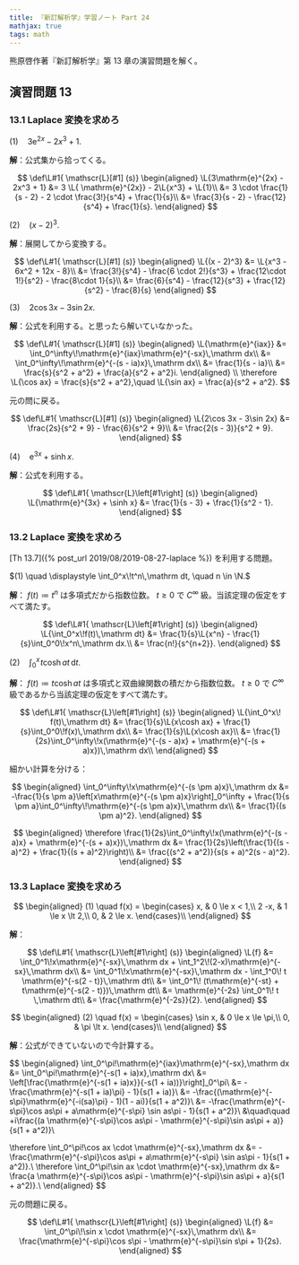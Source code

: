 ```yaml
---
title: 『新訂解析学』学習ノート Part 24
mathjax: true
tags: math
---
```


熊原啓作著『新訂解析学』第 13 章の演習問題を解く。

## 演習問題 13

### 13.1 Laplace 変換を求めろ

$(1) \quad 3\mathrm{e}^{2x} - 2x^3 + 1.$

**解**：公式集から拾ってくる。

$$
\def\L#1{ \mathscr{L}[#1] (s)}
\begin{aligned}
\L{3\mathrm{e}^{2x} - 2x^3 + 1}
&= 3 \L{ \mathrm{e}^{2x}} - 2\L{x^3} + \L{1}\\
&= 3 \cdot \frac{1}{s - 2} - 2 \cdot \frac{3!}{s^4} + \frac{1}{s}\\
&= \frac{3}{s - 2} - \frac{12}{s^4} + \frac{1}{s}.
\end{aligned}
$$

$(2) \quad (x - 2)^3.$

**解**：展開してから変換する。

$$
\def\L#1{ \mathscr{L}[#1] (s)}
\begin{aligned}
    \L{(x - 2)^3} &= \L{x^3 - 6x^2 + 12x - 8}\\
    &= \frac{3!}{s^4} - \frac{6 \cdot 2!}{s^3} + \frac{12\cdot 1!}{s^2} - \frac{8\cdot 1}{s}\\
    &= \frac{6}{s^4} - \frac{12}{s^3} + \frac{12}{s^2} - \frac{8}{s}
\end{aligned}
$$

$(3) \quad 2\cos 3x - 3\sin 2x.$

**解**：公式を利用する。と思ったら解いていなかった。

$$
\def\L#1{ \mathscr{L}[#1] (s)}
\begin{aligned}
    \L{\mathrm{e}^{iax}} &= \int_0^\infty\!\mathrm{e}^{iax}\mathrm{e}^{-sx}\,\mathrm dx\\
    &= \int_0^\infty\!\mathrm{e}^{-(s - ia)x}\,\mathrm dx\\
    &= \frac{1}{s - ia}\\
    &= \frac{s}{s^2 + a^2} + \frac{a}{s^2 + a^2}i.
\end{aligned}
\\
\therefore \L{\cos ax} = \frac{s}{s^2 + a^2},\quad
\L{\sin ax} = \frac{a}{s^2 + a^2}.
$$

元の問に戻る。

$$
\def\L#1{ \mathscr{L}[#1] (s)}
\begin{aligned}
    \L{2\cos 3x - 3\sin 2x}
    &= \frac{2s}{s^2 + 9} - \frac{6}{s^2 + 9}\\
    &= \frac{2(s - 3)}{s^2 + 9}.
\end{aligned}
$$

$(4) \quad \mathrm{e}^{3x} + \sinh x.$

**解**：公式を利用する。

$$
\def\L#1{ \mathscr{L}\left[#1\right] (s)}
\begin{aligned}
    \L{\mathrm{e}^{3x} + \sinh x}
    &= \frac{1}{s - 3} + \frac{1}{s^2 - 1}.
\end{aligned}
$$

### 13.2 Laplace 変換を求めろ

[Th 13.7]({% post_url 2019/08/2019-08-27-laplace %}) を利用する問題。

$(1) \quad \displaystyle \int_0^x\!t^n\,\mathrm dt, \quad n \in \N.$

**解**：
$f(t) \coloneqq t^n$ は多項式だから指数位数。
$t \ge 0$ で $C^\infty$ 級。当該定理の仮定をすべて満たす。

$$
\def\L#1{ \mathscr{L}\left[#1\right] (s)}
\begin{aligned}
\L{\int_0^x\!f(t)\,\mathrm dt}
&= \frac{1}{s}\L{x^n} - \frac{1}{s}\int_0^0\!x^n\,\mathrm dx.\\
&= \frac{n!}{s^{n+2}}.
\end{aligned}
$$

$(2) \quad \displaystyle \int_0^x\!t\cosh at\,\mathrm dt.$

**解**：
$f(t) \coloneqq t\cosh at$ は多項式と双曲線関数の積だから指数位数。
$t \ge 0$ で $C^\infty$ 級であるから当該定理の仮定をすべて満たす。

$$
\def\L#1{ \mathscr{L}\left[#1\right] (s)}
\begin{aligned}
    \L{\int_0^x\! f(t)\,\mathrm dt}
    &= \frac{1}{s}\L{x\cosh ax} + \frac{1}{s}\int_0^0\!f(x)\,\mathrm dx\\
    &= \frac{1}{s}\L{x\cosh ax}\\
    &= \frac{1}{2s}\int_0^\infty\!x(\mathrm{e}^{-(s - a)x} + \mathrm{e}^{-(s + a)x})\,\mathrm dx\\
\end{aligned}
$$

細かい計算を分ける：

$$
\begin{aligned}
\int_0^\infty\!x\mathrm{e}^{-(s \pm a)x}\,\mathrm dx
    &= -\frac{1}{s \pm a}\left[x\mathrm{e}^{-(s \pm a)x}\right]_0^\infty
    + \frac{1}{s \pm a}\int_0^\infty\!\mathrm{e}^{-(s \pm a)x}\,\mathrm dx\\
    &= \frac{1}{(s \pm a)^2}.
\end{aligned}
$$

$$
\begin{aligned}
    \therefore \frac{1}{2s}\int_0^\infty\!x(\mathrm{e}^{-(s - a)x} + \mathrm{e}^{-(s + a)x})\,\mathrm dx
    &= \frac{1}{2s}\left(\frac{1}{(s - a)^2} + \frac{1}{(s + a)^2}\right)\\
    &= \frac{(s^2 + a^2)}{s(s + a)^2(s - a)^2}.
\end{aligned}
$$

### 13.3 Laplace 変換を求めろ

$$
\begin{aligned}
(1) \quad f(x) = \begin{cases}
    x, & 0 \le x < 1,\\
    2 -x, & 1 \le x \lt 2,\\
    0, & 2 \le x.
\end{cases}\\
\end{aligned}
$$

**解**：

$$
\def\L#1{ \mathscr{L}\left[#1\right] (s)}
\begin{aligned}
    \L{f}
    &= \int_0^1\!x\mathrm{e}^{-sx}\,\mathrm dx
       + \int_1^2\!(2-x)\mathrm{e}^{-sx}\,\mathrm dx\\
    &= \int_0^1\!x\mathrm{e}^{-sx}\,\mathrm dx
       - \int_1^0\! t \mathrm{e}^{-s(2 - t)}\,\mathrm dt\\
    &= \int_0^1\! (t\mathrm{e}^{-st} + t\mathrm{e}^{-s(2 - t)})\,\mathrm dt\\
    &= \mathrm{e}^{-2s} \int_0^1\! t \,\mathrm dt\\
    &= \frac{\mathrm{e}^{-2s}}{2}.
\end{aligned}
$$

$$
\begin{aligned}
(2) \quad f(x) = \begin{cases}
    \sin x, & 0 \le x \le \pi,\\
    0, & \pi \lt x.
\end{cases}\\
\end{aligned}
$$

**解**：公式ができていないので今計算する。

$$
\begin{aligned}
    \int_0^\pi\!\mathrm{e}^{iax}\mathrm{e}^{-sx}\,\mathrm dx
    &= \int_0^\pi\!\mathrm{e}^{-s(1 + ia)x}\,\mathrm dx\\
    &= \left[\frac{\mathrm{e}^{-s(1 + ia)x}}{-s(1 + ia))}\right]_0^\pi\\
    &= -\frac{\mathrm{e}^{-s(1 + ia)\pi} - 1}{s(1 + ia)}\\
    &= -\frac{(\mathrm{e}^{-s\pi}\mathrm{e}^{-i(sa)\pi} - 1)(1 - ai)}{s(1 + a^2)}\\
    &= -\frac{\mathrm{e}^{-s\pi}\cos as\pi + a\mathrm{e}^{-s\pi} \sin as\pi - 1}{s(1 + a^2)}\\
    &\quad\quad +i\frac{(a \mathrm{e}^{-s\pi}\cos as\pi - \mathrm{e}^{-s\pi}\sin as\pi + a)}{s(1 + a^2)}\\

\therefore \int_0^\pi\!\cos ax \cdot \mathrm{e}^{-sx}\,\mathrm dx
    &= -\frac{\mathrm{e}^{-s\pi}\cos as\pi + a\mathrm{e}^{-s\pi} \sin as\pi - 1}{s(1 + a^2)}.\\
\therefore \int_0^\pi\!\sin ax \cdot \mathrm{e}^{-sx}\,\mathrm dx
    &= \frac{a \mathrm{e}^{-s\pi}\cos as\pi - \mathrm{e}^{-s\pi}\sin as\pi + a}{s(1 + a^2)}.\\
\end{aligned}
$$

元の問題に戻る。

$$
\def\L#1{ \mathscr{L}\left[#1\right] (s)}
\begin{aligned}
\L{f} &= \int_0^\pi\!\sin x \cdot \mathrm{e}^{-sx}\,\mathrm dx\\
&= \frac{\mathrm{e}^{-s\pi}\cos s\pi - \mathrm{e}^{-s\pi}\sin s\pi + 1}{2s}.
\end{aligned}
$$
